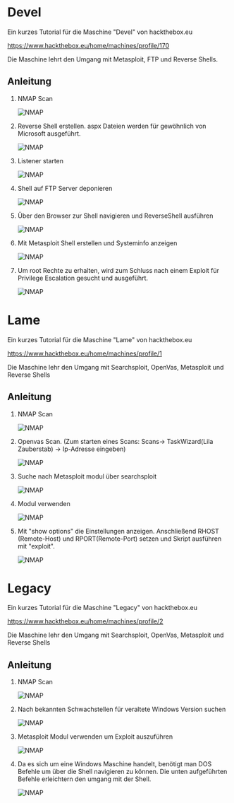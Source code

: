 # 	Devel

 Ein kurzes Tutorial für die Maschine "Devel" von hackthebox.eu

 https://www.hackthebox.eu/home/machines/profile/170

 Die Maschine lehrt den Umgang mit Metasploit, FTP und Reverse Shells.
 
## Anleitung


 1. NMAP Scan 

    ![NMAP](DEVEL/1-NmapScan.png)


 2. Reverse Shell erstellen. aspx Dateien werden für gewöhnlich von Microsoft ausgeführt.

    ![NMAP](DEVEL/2-createReverseShell.png)

 3. Listener starten

    ![NMAP](DEVEL/3-createListener.png)

 4. Shell auf FTP Server deponieren

    ![NMAP](DEVEL/5-shellDeponieren.png)

 5. Über den Browser zur Shell navigieren und ReverseShell ausführen

    ![NMAP](DEVEL/6-shellAusfuehren.png)


 6. Mit Metasploit Shell erstellen und Systeminfo anzeigen

    ![NMAP](DEVEL/7-createShellFromMeterpreter.png)

 7. Um root Rechte zu erhalten, wird zum Schluss nach einem Exploit für Privilege Escalation gesucht und ausgeführt.

    ![NMAP](DEVEL/8-privilegeEscalation.png)

# 	Lame

 Ein kurzes Tutorial für die Maschine "Lame" von hackthebox.eu

 https://www.hackthebox.eu/home/machines/profile/1

 Die Maschine lehr den Umgang mit Searchsploit, OpenVas, Metasploit und Reverse Shells
 
## Anleitung


 1. NMAP Scan 

    ![NMAP](Lame/1-NMapScan.png)


 2. Openvas Scan. (Zum starten eines Scans: Scans-> TaskWizard(Lila Zauberstab) -> Ip-Adresse eingeben)

    ![NMAP](Lame/2-OpenVasResult.png)

 3. Suche nach Metasploit modul über searchsploit

    ![NMAP](Lame/3-Metasploit-ModulSuchen.png)

 4. Modul verwenden

    ![NMAP](Lame/4-MetasploitModulVerwenden.png)

 5. Mit "show options" die Einstellungen anzeigen. Anschließend RHOST (Remote-Host) und RPORT(Remote-Port) setzen und Skript ausführen mit "exploit".

    ![NMAP](Lame/5-shellMitMetasploit.png)

# 	Legacy

 Ein kurzes Tutorial für die Maschine "Legacy" von hackthebox.eu

 https://www.hackthebox.eu/home/machines/profile/2

 Die Maschine lehr den Umgang mit Searchsploit, OpenVas, Metasploit und Reverse Shells
 
## Anleitung


 1. NMAP Scan 

    ![NMAP](Legacy/1-NmapScan.png)


 2. Nach bekannten Schwachstellen für veraltete Windows Version suchen

    ![NMAP](Legacy/2-commonVulnerability.png)

 3. Metasploit Modul verwenden um Exploit auszuführen

    ![NMAP](Legacy/3-useMetasploitModule.png)

 4. Da es sich um eine Windows Maschine handelt, benötigt man DOS Befehle um über die Shell navigieren zu können. Die unten aufgeführten Befehle erleichtern den umgang mit der Shell.

    ![NMAP](Legacy/windowsBashCommands.png)



